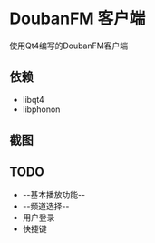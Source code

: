 # DoubanFM 客户端
使用Qt4编写的DoubanFM客户端

## 依赖
* libqt4
* libphonon

## 截图

## TODO
* --基本播放功能--
* --频道选择--
* 用户登录
* 快捷键
